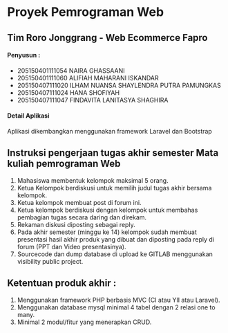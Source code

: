 <h1>Proyek Pemrograman Web</h1>
<h2>Tim Roro Jonggrang - Web Ecommerce Fapro</h2>

<h4>Penyusun :</h4>
<ul>
    <li>205150401111054	NAIRA GHASSAANI</li> 
    <li>205150401111060	ALIFIAH MAHARANI ISKANDAR</li> 
    <li>205150407111020	ILHAM NUANSA SHAYLENDRA PUTRA PAMUNGKAS</li> 
    <li>205150407111024	HANA SHOFIYAH</li> 
    <li>205150407111047	FINDAVITA LANITASYA SHAGHIRA</li>
</ul>

<h4>Detail Aplikasi</h4>
<p>
    Aplikasi dikembangkan menggunakan framework Laravel dan Bootstrap 
</p>

## Instruksi pengerjaan tugas akhir semester Mata kuliah pemrograman Web

1. Mahasiswa membentuk kelompok maksimal 5 orang.
2. Ketua Kelompok berdiskusi untuk memilih judul tugas akhir bersama kelompok.
3. Ketua kelompok membuat post di forum ini.
4. Ketua kelompok berdiskusi dengan kelompok untuk membahas pembagian tugas secara daring dan direkam.
5. Rekaman diskusi diposting sebagai reply.
6. Pada akhir semester (minggu ke 14) kelompok sudah membuat presentasi hasil akhir produk yang dibuat dan diposting pada reply di forum (PPT dan Video presentasinya).
7. Sourcecode dan dump database di upload ke GITLAB menggunakan visibility public project.

## Ketentuan produk akhir :

1. Menggunakan framework PHP berbasis MVC (CI atau YII atau Laravel).
2. Menggunakan database mysql minimal 4 tabel dengan 2 relasi one to many.
3. Minimal 2 modul/fitur yang menerapkan CRUD.
